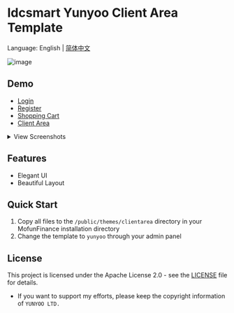 # Idcsmart Yunyoo Client Area Template

Language: English | [简体中文](README.zh-CN.md)

![image](https://github.com/user-attachments/assets/31815a2d-1c85-49f6-b93c-5d4ce2ad116d)

## Demo

- [Login](https://yunyoo.cc/login)
- [Register](https://yunyoo.cc/register)
- [Shopping Cart](https://yunyoo.cc/cart)
- [Client Area](https://yunyoo.cc/clientarea)

<details>
<summary>View Screenshots</summary>

![1](https://github.com/user-attachments/assets/9c1c8769-dcee-4fcc-a003-e1f1e8a001d0)
![2](https://github.com/user-attachments/assets/2d812d91-0d79-4c05-a883-293bf7ee43ee)
![3](https://github.com/user-attachments/assets/ab45f08c-f0f0-4cf7-94cc-d9c3ca30009b)
![4](https://github.com/user-attachments/assets/0f09dc13-5061-4b72-b1b8-2e874650fa39)
</details>

## Features

- Elegant UI
- Beautiful Layout


## Quick Start

1. Copy all files to the `/public/themes/clientarea` directory in your MofunFinance installation directory
2. Change the template to `yunyoo` through your admin panel

## License

This project is licensed under the Apache License 2.0 - see the [LICENSE](LICENSE) file for details.
- If you want to support my efforts, please keep the copyright information of `YUNYOO LTD.`